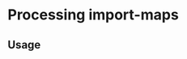 # Processing import-maps

[//]: # (AUTO INSERT HEADER PREPUBLISH)

## Usage



<script>
  export default {
    mounted() {
      const editLink = document.querySelector('.edit-link a');
      if (editLink) {
        const url = editLink.href;
        editLink.href = url.substr(0, url.indexOf('/master/')) + '/master/packages/import-maps-process/README.md';
      }
    }
  }
</script>
